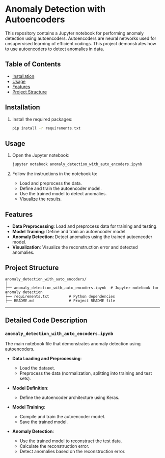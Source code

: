 # Anomaly Detection with Autoencoders

This repository contains a Jupyter notebook for performing anomaly detection using autoencoders. Autoencoders are neural networks used for unsupervised learning of efficient codings. This project demonstrates how to use autoencoders to detect anomalies in data.

## Table of Contents

- [Installation](#installation)
- [Usage](#usage)
- [Features](#features)
- [Project Structure](#project-structure)

## Installation

1. Install the required packages:

    ```bash
    pip install -r requirements.txt
    ```

## Usage

1. Open the Jupyter notebook:

    ```bash
    jupyter notebook anomaly_detection_with_auto_encoders.ipynb
    ```

2. Follow the instructions in the notebook to:
    - Load and preprocess the data.
    - Define and train the autoencoder model.
    - Use the trained model to detect anomalies.
    - Visualize the results.

## Features

- **Data Preprocessing**: Load and preprocess data for training and testing.
- **Model Training**: Define and train an autoencoder model.
- **Anomaly Detection**: Detect anomalies using the trained autoencoder model.
- **Visualization**: Visualize the reconstruction error and detected anomalies.

## Project Structure

```
anomaly_detection_with_auto_encoders/
│                 
├── anomaly_detection_with_auto_encoders.ipynb  # Jupyter notebook for anomaly detection
├── requirements.txt         # Python dependencies
├── README.md                # Project README file
```

---

## Detailed Code Description

### `anomaly_detection_with_auto_encoders.ipynb`

The main notebook file that demonstrates anomaly detection using autoencoders.

- **Data Loading and Preprocessing**:
  - Load the dataset.
  - Preprocess the data (normalization, splitting into training and test sets).

- **Model Definition**:
  - Define the autoencoder architecture using Keras.

- **Model Training**:
  - Compile and train the autoencoder model.
  - Save the trained model.

- **Anomaly Detection**:
  - Use the trained model to reconstruct the test data.
  - Calculate the reconstruction error.
  - Detect anomalies based on the reconstruction error.